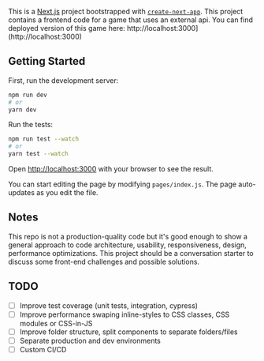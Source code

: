 This is a [Next.js](https://nextjs.org/) project bootstrapped with [`create-next-app`](https://github.com/vercel/next.js/tree/canary/packages/create-next-app). 
This project contains a frontend code for a game that uses an external api. You can find deployed version of this game here: http://localhost:3000](http://localhost:3000)

## Getting Started

First, run the development server:

```bash
npm run dev
# or
yarn dev
```

Run the tests:

```bash
npm run test --watch
# or
yarn test --watch
```

Open [http://localhost:3000](http://localhost:3000) with your browser to see the result.

You can start editing the page by modifying `pages/index.js`. The page auto-updates as you edit the file.

## Notes

This repo is not a production-quality code but it's good enough to show a general approach to code architecture, usability, responsiveness, design, performance optimizations. This project should be a conversation starter to discuss some front-end challenges and possible solutions. 

## TODO

- [ ] Improve test coverage (unit tests, integration, cypress)
- [ ] Improve performance swaping inline-styles to CSS classes, CSS modules or CSS-in-JS
- [ ] Improve folder structure, split components to separate folders/files
- [ ] Separate production and dev environments
- [ ] Custom CI/CD
